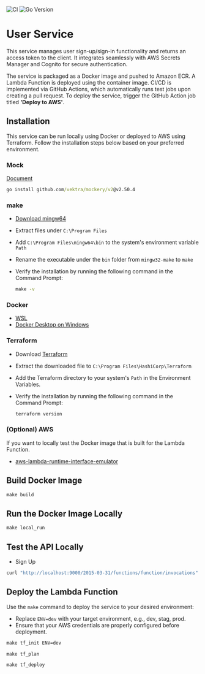 ![CI](https://github.com/whatisusername/toon-tank-user-service/actions/workflows/test.yml/badge.svg)
![Go Version](https://img.shields.io/badge/Go-1.22.2-lightgrey.svg)

# User Service

This service manages user sign-up/sign-in functionality and returns an access token to the client. It integrates seamlessly with AWS Secrets Manager and Cognito for secure authentication.

The service is packaged as a Docker image and pushed to Amazon ECR. A Lambda Function is deployed using the container image. CI/CD is implemented via GitHub Actions, which automatically runs test jobs upon creating a pull request. To deploy the service, trigger the GitHub Action job titled **'Deploy to AWS'**.

## Installation

This service can be run locally using Docker or deployed to AWS using Terraform. Follow the installation steps below based on your preferred environment.

### Mock

[Document](https://vektra.github.io/mockery/latest/)

```cmd
go install github.com/vektra/mockery/v2@v2.50.4
```

### make

- [Download mingw64](https://github.com/niXman/mingw-builds-binaries/releases/download/13.2.0-rt_v11-rev1/x86_64-13.2.0-release-win32-seh-msvcrt-rt_v11-rev1.7z)
- Extract files under `C:\Program Files`
- Add `C:\Program Files\mingw64\bin` to the system's environment variable `Path`
- Rename the executable under the `bin` folder from `mingw32-make` to `make`
- Verify the installation by running the following command in the Command Prompt:

  ```cmd
  make -v
  ```

### Docker

- [WSL](https://learn.microsoft.com/zh-tw/windows/wsl/install)
- [Docker Desktop on Windows](https://docs.docker.com/desktop/install/windows-install/)

### Terraform

- Download [Terraform](https://developer.hashicorp.com/terraform/install#windows)
- Extract the downloaded file to `C:\Program Files\HashiCorp\Terraform`
- Add the Terraform directory to your system's `Path` in the Environment Variables.
- Verify the installation by running the following command in the Command Prompt:

  ```cmd
  terraform version
  ```

### (Optional) AWS

If you want to locally test the Docker image that is built for the Lambda Function.

- [aws-lambda-runtime-interface-emulator](https://github.com/aws/aws-lambda-runtime-interface-emulator/)

## Build Docker Image

```cmd
make build
```

## Run the Docker Image Locally

```cmd
make local_run
```

## Test the API Locally

- Sign Up

```cmd
curl "http://localhost:9000/2015-03-31/functions/function/invocations" -d '{"version":"2.0","path":"/v1/users","httpMethod":"POST","body":"{\"username\":\"<username>\",\"email\":\"<email>\",\"password\":\"<password>\"}","isBase64Encoded":false}'
```

## Deploy the Lambda Function

Use the `make` command to deploy the service to your desired environment:

- Replace `ENV=dev` with your target environment, e.g., dev, stag, prod.
- Ensure that your AWS credentials are properly configured before deployment.

```cmd
make tf_init ENV=dev
```

```cmd
make tf_plan
```

```cmd
make tf_deploy
```
